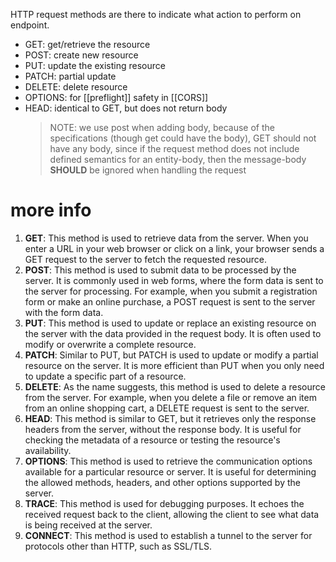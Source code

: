HTTP request methods are there to indicate what action to perform on endpoint.
- GET: get/retrieve the resource
- POST: create new resource
- PUT: update the existing resource
- PATCH: partial update
- DELETE: delete resource 
- OPTIONS: for [[preflight]] safety in [[CORS]]
- HEAD: identical to GET, but does not return body
 	> NOTE: we use post when adding body, because of the specifications (though get could have the body), GET should not have any body, since if the request method does not include defined semantics for an entity-body, then the message-body **SHOULD** be ignored when handling the request


# more info
1. **GET**: This method is used to retrieve data from the server. When you enter a URL in your web browser or click on a link, your browser sends a GET request to the server to fetch the requested resource.
2. **POST**: This method is used to submit data to be processed by the server. It is commonly used in web forms, where the form data is sent to the server for processing. For example, when you submit a registration form or make an online purchase, a POST request is sent to the server with the form data.
3. **PUT**: This method is used to update or replace an existing resource on the server with the data provided in the request body. It is often used to modify or overwrite a complete resource.
4. **PATCH**: Similar to PUT, but PATCH is used to update or modify a partial resource on the server. It is more efficient than PUT when you only need to update a specific part of a resource.
5. **DELETE**: As the name suggests, this method is used to delete a resource from the server. For example, when you delete a file or remove an item from an online shopping cart, a DELETE request is sent to the server.
6. **HEAD**: This method is similar to GET, but it retrieves only the response headers from the server, without the response body. It is useful for checking the metadata of a resource or testing the resource's availability.
7. **OPTIONS**: This method is used to retrieve the communication options available for a particular resource or server. It is useful for determining the allowed methods, headers, and other options supported by the server.
8. **TRACE**: This method is used for debugging purposes. It echoes the received request back to the client, allowing the client to see what data is being received at the server.
9. **CONNECT**: This method is used to establish a tunnel to the server for protocols other than HTTP, such as SSL/TLS.